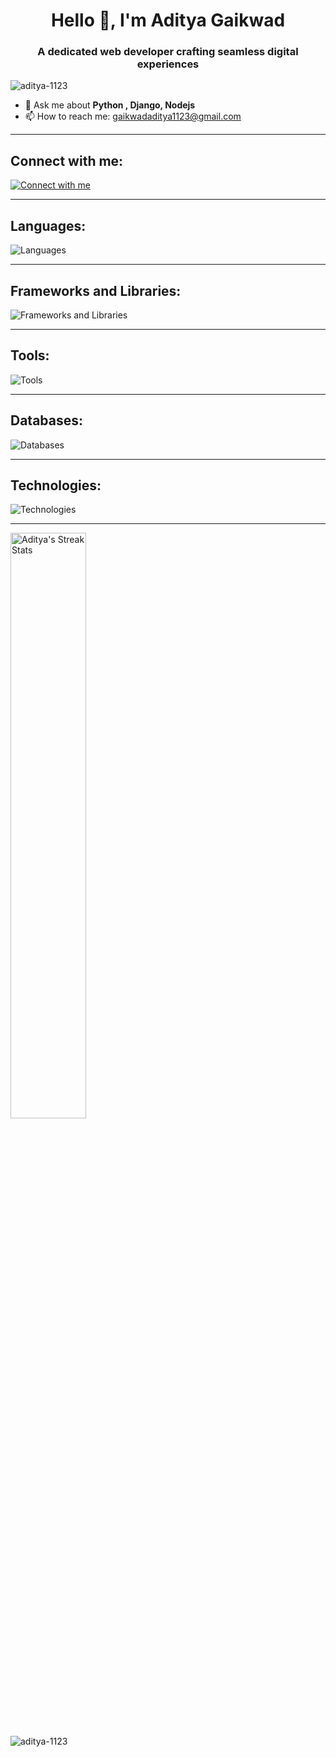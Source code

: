
<!-- <picture>
  <source media="(prefers-color-scheme: dark)" srcset="https://raw.githubusercontent.com/aditya-1123/aditya-1123/output/github-contribution-grid-snake-dark.svg">
  <source media="(prefers-color-scheme: light)" srcset="https://raw.githubusercontent.com/aditya-1123/aditya-1123/output/github-contribution-grid-snake.svg">
  <img alt="github contribution grid snake animation" src="https://raw.githubusercontent.com/aditya-1123/aditya-1123/output/github-contribution-grid-snake.svg" width=100%>
</picture> -->

<h1 align="center">Hello 👋, I'm Aditya Gaikwad</h1>
<h3 align="center">A dedicated web developer crafting seamless digital experiences</h3>

<p align="left"> <img src="https://komarev.com/ghpvc/?username=aditya-1123&label=Profile%20views&color=0e75b6&style=flat" alt="aditya-1123" /> </p>

<!--
**aditya-1123/aditya-1123** is a ✨ _special_ ✨ repository because its `README.md` (this file) appears on your GitHub profile.

Here are some ideas to get you started:

- 🔭 I’m currently working on ...
- 🌱 I’m currently learning ...
- 👯 I’m looking to collaborate on ...
- 🤔 I’m looking for help with ... -->
- 💬 Ask me about **Python , Django, Nodejs** 
- 📫 How to reach me: gaikwadaditya1123@gmail.com
<!--
- 😄 Pronouns: ...
- ⚡ Fun fact: ...
-->
---

<h2 align="left">Connect with me:</h2>
<a href="https://aditya-1123.github.io/Aditya-s-Portfolio/">
<p align="left">
  <img src="https://skillicons.dev/icons?i=linkedin,instagram,twitter&theme=dark&perline=15" alt="Connect with me">
</p>
</a>

---

<h2 align="left">Languages:</h2>
<p align="left">
  <img src="https://skillicons.dev/icons?i=c,cpp,python,javascript,html,css&theme=dark&perline=15" alt="Languages">
</p>

---

<h2 align="left">Frameworks and Libraries:</h2>
<p align="left">
  <img src="https://skillicons.dev/icons?i=django,nodejs,expressjs,bootstrap&theme=dark&perline=15" alt="Frameworks and Libraries">
</p>

---

<h2 align="left">Tools:</h2>
<p align="left">
  <img src="https://skillicons.dev/icons?i=git,github,postman,vscode,pycharm&theme=dark&perline=15" alt="Tools">
</p>

---

<h2 align="left">Databases:</h2>
<p align="left">
  <img src="https://skillicons.dev/icons?i=mysql,mongodb,sqlite&theme=dark&perline=15" alt="Databases">
</p>

---

<h2 align="left">Technologies:</h2>
<p align="left">
  <img src="https://go-skill-icons.vercel.app/api/icons?i=api,aws,&titles=true" alt="Technologies">  
</p>

---
  
<p align="left">
  <img src="https://github-readme-streak-stats.herokuapp.com?user=aditya-1123" alt="Aditya's Streak Stats" width="49%" />
</p>

<p align="left"><img src="https://github-readme-stats.vercel.app/api/top-langs?username=aditya-1123&show_icons=true&locale=en&layout=compact" alt="aditya-1123" /></p>
